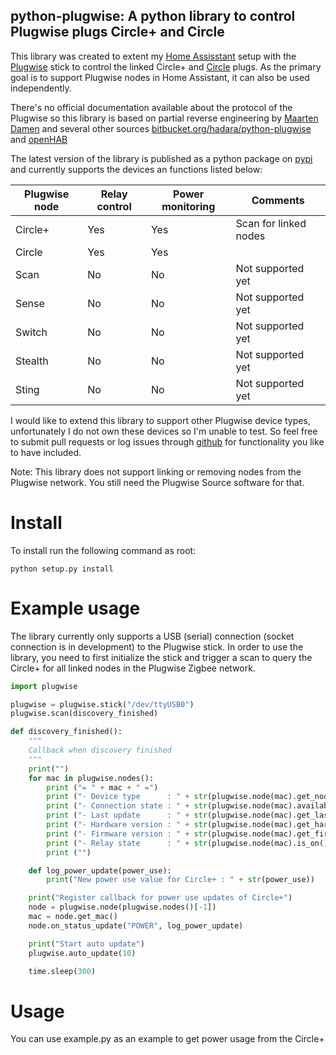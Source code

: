 ## python-plugwise: A python library to control Plugwise plugs Circle+ and Circle

This library was created to extent my [Home Assisstant](https://home-assistant.io) setup with the [Plugwise](https://plugwise.com) stick to control the linked Circle+ and [Circle](https://www.plugwise.com/en_US/products/circle) plugs.
As the primary goal is to support Plugwise nodes in Home Assistant, it can also be used independently.

There's no official documentation available about the protocol of the Plugwise so this library is based on partial reverse engineering by [Maarten Damen](https://maartendamen.com/category/plugwise-unleashed/)
and several other sources [bitbucket.org/hadara/python-plugwise](https://bitbucket.org/hadara/python-plugwise/wiki/Home) and [openHAB](https://github.com/openhab/openhab-addons)

The latest version of the library is published as a python package on [pypi](https://pypi.python.org/pypi/python-plugwise) and currently supports the devices an functions listed below:

| Plugwise node | Relay control | Power monitoring | Comments |
| ----------- | ----------- | ----------- | ----------- |
| Circle+ | Yes | Yes | Scan for linked nodes |
| Circle | Yes | Yes | |
| Scan | No | No | Not supported yet |
| Sense | No | No | Not supported yet |
| Switch | No | No | Not supported yet |
| Stealth | No | No | Not supported yet |
| Sting | No | No | Not supported yet |

I would like to extend this library to support other Plugwise device types, unfortunately I do not own these devices so I'm unable to test. So feel free to submit pull requests or log issues through [github](https://github.com/brefra/python-plugwise) for functionality you like to have included.

Note: This library does not support linking or removing nodes from the Plugwise network. You still need the Plugwise Source software for that.

# Install
To install run the following command as root:
```
python setup.py install
```

# Example usage

The library currently only supports a USB (serial) connection (socket connection is in development) to the Plugwise stick. In order to use the library, you need to first initialize the stick and trigger a scan to query the Circle+ for all linked nodes in the Plugwise Zigbee network.


```python
import plugwise

plugwise = plugwise.stick("/dev/ttyUSB0")
plugwise.scan(discovery_finished)

def discovery_finished():
    """
    Callback when discovery finished
    """
    print("")
    for mac in plugwise.nodes():
        print ("= " + mac + " =")
        print ("- Device type      : " + str(plugwise.node(mac).get_node_type()))
        print ("- Connection state : " + str(plugwise.node(mac).available))
        print ("- Last update      : " + str(plugwise.node(mac).get_last_update()))
        print ("- Hardware version : " + str(plugwise.node(mac).get_hardware_version()))
        print ("- Firmware version : " + str(plugwise.node(mac).get_firmware_version()))
        print ("- Relay state      : " + str(plugwise.node(mac).is_on()))
        print ("")

    def log_power_update(power_use):
        print("New power use value for Circle+ : " + str(power_use))

    print("Register callback for power use updates of Circle+")
    node = plugwise.node(plugwise.nodes()[-1])
    mac = node.get_mac()
    node.on_status_update("POWER", log_power_update)

    print("Start auto update")
    plugwise.auto_update(10)

    time.sleep(300)
```

# Usage
You can use example.py as an example to get power usage from the Circle+
